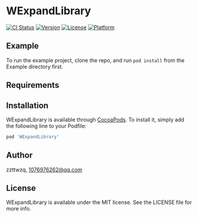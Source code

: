 # WExpandLibrary

[![CI Status](https://img.shields.io/travis/zzttwzq/WExpandLibrary.svg?style=flat)](https://travis-ci.org/zzttwzq/WExpandLibrary)
[![Version](https://img.shields.io/cocoapods/v/WExpandLibrary.svg?style=flat)](https://cocoapods.org/pods/WExpandLibrary)
[![License](https://img.shields.io/cocoapods/l/WExpandLibrary.svg?style=flat)](https://cocoapods.org/pods/WExpandLibrary)
[![Platform](https://img.shields.io/cocoapods/p/WExpandLibrary.svg?style=flat)](https://cocoapods.org/pods/WExpandLibrary)

## Example

To run the example project, clone the repo, and run `pod install` from the Example directory first.

## Requirements

## Installation

WExpandLibrary is available through [CocoaPods](https://cocoapods.org). To install
it, simply add the following line to your Podfile:

```ruby
pod 'WExpandLibrary'
```

## Author

zzttwzq, 1076976262@qq.com

## License

WExpandLibrary is available under the MIT license. See the LICENSE file for more info.
